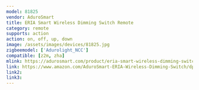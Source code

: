 ```yaml
---
model: 81825
vendor: AduroSmart
title: ERIA Smart Wireless Dimming Switch Remote
category: remote
supports: action
action: on, off, up, down
image: /assets/images/devices/81825.jpg
zigbeemodel: ['Adurolight_NCC']
compatible: [z2m, zha]
mlink: https://adurosmart.com/product/eria-smart-wireless-dimming-switch-remote/
link: https://www.amazon.com/AduroSmart-ERIA-Wireless-Dimming-Switch/dp/B07HJHJWGT
link2: 
link3: 
---
```

